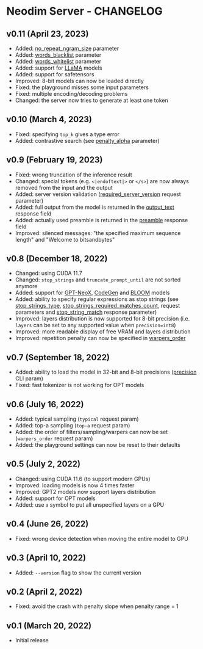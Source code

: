 # Neodim Server - CHANGELOG


## v0.11 (April 23, 2023)

- Added: [no_repeat_ngram_size](README.md#no_repeat_ngram_size-int-optional) parameter
- Added: [words_blacklist](README.md#words_blacklist-string-optional) parameter
- Added: [words_whitelist](README.md#words_whitelist-string-optional) parameter
- Added: support for [LLaMA](https://huggingface.co/models?other=llama) models
- Added: support for safetensors
- Improved: 8-bit models can now be loaded directly
- Fixed: the playground misses some input parameters
- Fixed: multiple encoding/decoding problems
- Changed: the server now tries to generate at least one token


## v0.10 (March 4, 2023)

- Fixed: specifying `top_k` gives a type error
- Added: contrastive search
  (see [penalty_alpha](README.md#penalty_alpha-float-optional) parameter)


## v0.9 (February 19, 2023)

- Fixed: wrong truncation of the inference result
- Changed: special tokens (e.g. `<|endoftext|>` or `</s>`) are now always removed
  from the input and the output
- Added: server version validation
  ([required_server_version](README.md#required_server_version-string-optional) request parameter)
- Added: full output from the model is returned in the
  [output_text](README.md#sequencesoutput_text-string) response field
- Added: actually used preamble is returned in the
  [preamble](README.md#preamble-string) response field
- Improved: silenced messages: "the specified maximum sequence length" and "Welcome to bitsandbytes"


## v0.8 (December 18, 2022)

- Changed: using CUDA 11.7
- Changed: `stop_strings` and `truncate_prompt_until` are not sorted anymore
- Added: support for
  [GPT-NeoX](https://huggingface.co/models?other=gpt_neox),
  [CodeGen](https://huggingface.co/models?other=codegen) and
  [BLOOM](https://huggingface.co/models?other=bloom) models
- Added: ability to specify regular expressions as stop strings (see
  [stop_strings_type](README.md#stop_strings_type-enumstringregex-optionaldefaultstring),
  [stop_strings_required_matches_count](README.md#stop_strings_required_matches_count-int-optional-default1),
  request parameters and
  [stop_string_match](README.md#sequencesstop_string_match-string)
  response parameter)
- Improved: layers distribution is now supported for 8-bit precision
  (i.e. `layers` can be set to any supported value when `precision=int8`)
- Improved: more readable display of free VRAM and layers distribution
- Improved: repetition penalty can now be specified in
  [warpers_order](README.md#warpers_order-string-optional)


## v0.7 (September 18, 2022)

- Added: ability to load the model in 32-bit and 8-bit precisions
  ([precision](README.md#precision-originalfloat32float16int8-optional-defaultfloat16) CLI param)
- Fixed: fast tokenizer is not working for OPT models


## v0.6 (July 16, 2022)

- Added: typical sampling (`typical` request param)
- Added: top-a sampling (`top-a` request param)
- Added: the order of filters/sampling/warpers can now be set (`warpers_order` request param)
- Added: the playground settings can now be reset to their defaults


## v0.5 (July 2, 2022)

- Changed: using CUDA 11.6 (to support modern GPUs)
- Improved: loading models is now 4 times faster
- Improved: GPT2 models now support layers distribution
- Added: support for OPT models
- Added: use `a` symbol to put all unspecified layers on a GPU


## v0.4 (June 26, 2022)

- Fixed: wrong device detection when moving the entire model to GPU


## v0.3 (April 10, 2022)

- Added: `--version` flag to show the current version


## v0.2 (April 2, 2022)

- Fixed: avoid the crash with penalty slope when penalty range = 1


## v0.1 (March 20, 2022)

- Initial release
